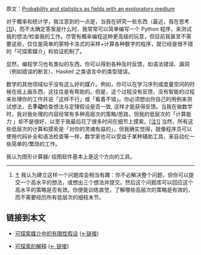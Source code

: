 原文：[Probability and statistics as fields with an exploratory medium](https://wiki.issarice.com/wiki/Probability_and_statistics_as_fields_with_an_exploratory_medium)

对于概率和统计学，我注意到的一点是，当我在研究一些东西（最近，我在思考[[1]](https://wiki.issarice.comhttps://stacky.net/wiki/index.php?title=Against_the_odds:_a_caution_to_practical_Bayesians))，而不太确定答案是什么时，我常常可以简单编写一个 Python 程序，来测试我的想法/检查我的工作。尽管有概率编程这种更高级的玩意，但目前我甚至不需要这些，仅仅是简单的蒙特卡洛式的采样+计算各种数字的程序，就已经是很不错的「可探索媒介」和验证机制了。

显然，编程学习也有类似的东西，你可以得到各种及时反馈，如语法错误、漏洞（例如错误的断言）、Haskell 之类语言中的类型错误。

数学的其他领域似乎没有这么好的媒介。例如，你可以在学习序列或度量空间的时候在纸上画东西，这往往是有帮助的。但是，这个过程没有反馈，没有智能的过程来处理你的工作并说「这样不行」或「看着不错」。你必须想出你自己的用例来测试想法，去**手动**检查想法与定理假设是否一致, 这样才能获得反馈。当我在做数学时，我对我处理的内容经常有多种高层次的策略/思路，但我的低层次的「计算能力 」却不是很好，以至于我最后花了很多时间在细节上摸索。[[注1]](https://wiki.issarice.com#cite_note-1) 当然，所有这些低层次的计算和摸索是「对你的灵魂有益的」，但我确实觉得，就像程序员可以使用代码补全和语法检查等一样，数学家也可以受益于某种辅助工具，来自动化一些简单的/繁琐的工作。

我认为图形计算器/ 绘图软件基本上是这个方向的工具。

---

1. [↑](https://wiki.issarice.com#cite_ref-1) 我认为建立这样一个问题库会相当有趣：你不必解决整个问题，但你可以提交一个高水平的想法，或想出三个想法并提交。然后这个问题库可以回应这个高水平的策略是否有效。你便能训练直觉，了解哪些高层次的策略是有效的，而不需要经历所有低层次的细枝末节。

## 链接到本文

* [可探索媒介中的有限性假设](https://wiki.issarice.com/wiki/Finiteness_assumption_in_explorable_media) ([←链接](https://wiki.issarice.com/index.php?title=Special:WhatLinksHere&target=Finiteness+assumption+in+explorable+media))

* [可探索的解释](https://wiki.issarice.com/wiki/Explorable_explanation) ‎ ([← 链接](https://wiki.issarice.com/index.php?title=Special:WhatLinksHere&target=Explorable+explanation))